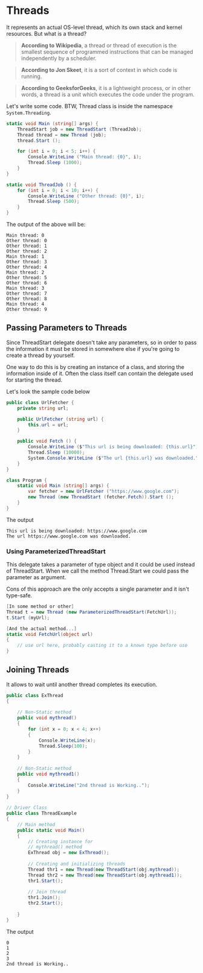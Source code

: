 # Threads

It represents an actual OS-level thread, which its own stack and kernel resources. But what is a thread? 

> **According to Wikipedia**, a thread or thread of execution is the smallest sequence of programmed instructions that can be managed independently by a scheduler.

> **According to Jon Skeet**, it is a sort of context in which code is running.

> **According to GeeksforGeeks**, it is a lightweight process, or in other words, a thread is a unit which executes the code under the program.

Let's write some code. BTW, Thread class is inside the namespace ```System.Threading```.

```csharp
static void Main (string[] args) {
    ThreadStart job = new ThreadStart (ThreadJob);
    Thread thread = new Thread (job);
    thread.Start ();

    for (int i = 0; i < 5; i++) {
        Console.WriteLine ("Main thread: {0}", i);
        Thread.Sleep (1000);
    }
}

static void ThreadJob () {
    for (int i = 0; i < 10; i++) {
        Console.WriteLine ("Other thread: {0}", i);
        Thread.Sleep (500);
    }
}
```
The output of the above will be:
```
Main thread: 0
Other thread: 0
Other thread: 1
Other thread: 2
Main thread: 1
Other thread: 3
Other thread: 4
Main thread: 2
Other thread: 5
Other thread: 6
Main thread: 3
Other thread: 7
Other thread: 8
Main thread: 4
Other thread: 9
```

## Passing Parameters to Threads
Since ThreadStart delegate doesn't take any parameters, so in order to pass the information it must be stored in somewhere else if you're going to create a thread by yourself. 

One way to do this is by creating an instance of a class, and storing the information inside of it. Often the class itself can contain the delegate used for starting the thread.

Let's look the sample code below

```csharp
public class UrlFetcher {
    private string url;

    public UrlFetcher (string url) {
        this.url = url;
    }

    public void Fetch () {
        Console.WriteLine ($"This url is being downloaded: {this.url}");
        Thread.Sleep (10000);
        System.Console.WriteLine ($"The url {this.url} was downloaded.");
    }
}

class Program {
    static void Main (string[] args) {
        var fetcher = new UrlFetcher ("https://www.google.com");
        new Thread (new ThreadStart (fetcher.Fetch)).Start ();
    }
}
```

The output
```
This url is being downloaded: https://www.google.com
The url https://www.google.com was downloaded.
```

### Using ParameterizedThreadStart
This delegate takes a parameter of type object and it could be used instead of ThreadStart. When we call the method Thread.Start we could pass the parameter as argument.

Cons of this approach are the only accepts a single parameter and it isn't type-safe.

``` csharp
[In some method or other]
Thread t = new Thread (new ParameterizedThreadStart(FetchUrl));
t.Start (myUrl);

[And the actual method...]
static void FetchUrl(object url)
{
    // use url here, probably casting it to a known type before use
}
```

## Joining Threads

It allows to wait until another thread completes its execution.

```csharp
public class ExThread  
{  
  
    // Non-Static method 
    public void mythread()  
    {  
        for (int x = 0; x < 4; x++)  
        {  
            Console.WriteLine(x);  
            Thread.Sleep(100);  
        }  
    }  
  
    // Non-Static method 
    public void mythread1() 
    { 
        Console.WriteLine("2nd thread is Working.."); 
    } 
}  
  
// Driver Class 
public class ThreadExample  
{  
    // Main method 
    public static void Main()  
    {  
        // Creating instance for 
        // mythread() method 
        ExThread obj = new ExThread();  
          
        // Creating and initializing threads  
        Thread thr1 = new Thread(new ThreadStart(obj.mythread));  
        Thread thr2 = new Thread(new ThreadStart(obj.mythread1));  
        thr1.Start();  
          
        // Join thread 
        thr1.Join();  
        thr2.Start();  
          
    }  
}  
```
The output
```
0
1
2
3
2nd thread is Working..
```